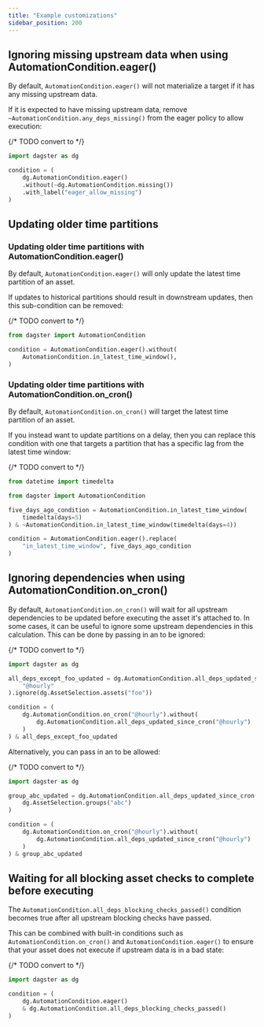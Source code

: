 ```yaml
---
title: "Example customizations"
sidebar_position: 200
---
```


## Ignoring missing upstream data when using AutomationCondition.eager()

By default, `AutomationCondition.eager()` will not materialize a target if it has any missing upstream data.

If it is expected to have missing upstream data, remove `~AutomationCondition.any_deps_missing()` from the eager policy to allow execution:

{/* TODO convert to <CodeExample> */}
```python file=concepts/declarative_automation/allow_missing_upstreams.py
import dagster as dg

condition = (
    dg.AutomationCondition.eager()
    .without(~dg.AutomationCondition.missing())
    .with_label("eager_allow_missing")
)
```

## Updating older time partitions

### Updating older time partitions with AutomationCondition.eager()

By default, `AutomationCondition.eager()` will only update the latest time partition of an asset.

If updates to historical partitions should result in downstream updates, then this sub-condition can be removed:

{/* TODO convert to <CodeExample> */}
```python file=concepts/declarative_automation/update_older_time_partitions.py
from dagster import AutomationCondition

condition = AutomationCondition.eager().without(
    AutomationCondition.in_latest_time_window(),
)
```

### Updating older time partitions with AutomationCondition.on_cron()

By default, `AutomationCondition.on_cron()` will target the latest time partition of an asset.

If you instead want to update partitions on a delay, then you can replace this condition with one that targets a partition that has a specific lag from the latest time window:

{/* TODO convert to <CodeExample> */}
```python file=concepts/declarative_automation/update_specific_older_partition.py
from datetime import timedelta

from dagster import AutomationCondition

five_days_ago_condition = AutomationCondition.in_latest_time_window(
    timedelta(days=5)
) & ~AutomationCondition.in_latest_time_window(timedelta(days=4))

condition = AutomationCondition.eager().replace(
    "in_latest_time_window", five_days_ago_condition
)
```

## Ignoring dependencies when using AutomationCondition.on_cron()

By default, `AutomationCondition.on_cron()` will wait for all upstream dependencies to be updated before executing the asset it's attached to. In some cases, it can be useful to ignore some upstream dependencies in this calculation. This can be done by passing in an <PyObject section="assets" module="dagster" object="AssetSelection" /> to be ignored:

{/* TODO convert to <CodeExample> */}
```python file=concepts/declarative_automation/ignore_dependencies_cron.py
import dagster as dg

all_deps_except_foo_updated = dg.AutomationCondition.all_deps_updated_since_cron(
    "@hourly"
).ignore(dg.AssetSelection.assets("foo"))

condition = (
    dg.AutomationCondition.on_cron("@hourly").without(
        dg.AutomationCondition.all_deps_updated_since_cron("@hourly")
    )
) & all_deps_except_foo_updated
```

Alternatively, you can pass in an <PyObject section="assets" module="dagster" object="AssetSelection" /> to be allowed:

{/* TODO convert to <CodeExample> */}
```python file=concepts/declarative_automation/allow_dependencies_cron.py
import dagster as dg

group_abc_updated = dg.AutomationCondition.all_deps_updated_since_cron("@hourly").allow(
    dg.AssetSelection.groups("abc")
)

condition = (
    dg.AutomationCondition.on_cron("@hourly").without(
        dg.AutomationCondition.all_deps_updated_since_cron("@hourly")
    )
) & group_abc_updated
```

## Waiting for all blocking asset checks to complete before executing

The `AutomationCondition.all_deps_blocking_checks_passed()` condition becomes true after all upstream blocking checks have passed.

This can be combined with built-in conditions such as `AutomationCondition.on_cron()` and `AutomationCondition.eager()` to ensure that your asset does not execute if upstream data is in a bad state:

{/* TODO convert to <CodeExample> */}
```python file=concepts/declarative_automation/blocking_checks_condition.py
import dagster as dg

condition = (
    dg.AutomationCondition.eager()
    & dg.AutomationCondition.all_deps_blocking_checks_passed()
)
```
